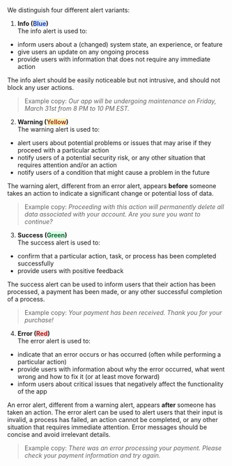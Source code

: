 We distinguish four different alert variants:

1. **Info (<mark style="background-color: #dbeafe;"><font color="#1e40af">Blue</font></mark>)**<br>
The info alert is used to:
 - inform users about a (changed) system state, an experience, or feature
 - give users an update on any ongoing process
 - provide users with information that does not require any immediate action<br>

The info alert should be easily noticeable but not intrusive, and should not block any user actions.

> Example copy: *Our app will be undergoing maintenance on Friday, March 31st from 8 PM to 10 PM EST.*

2. **Warning (<mark style="background-color: #fef3c7;"><font color="#92400e">Yellow</font></mark>)**<br>
The warning alert is used to:
 - alert users about potential problems or issues that may arise if they proceed with a particular action
 - notify users of a potential security risk, or any other situation that requires attention and/or an action
 - notify users of a condition that might cause a problem in the future

The warning alert, different from an error alert, appears **before** someone takes an action to indicate a significant change or potential loss of data.

> Example copy: *Proceeding with this action will permanently delete all data associated with your account. Are you sure you want to continue?*

3. **Success (<mark style="background-color: #dcfce7;"><font color="#166534">Green</font></mark>)**<br>
The success alert is used to:
 - confirm that a particular action, task, or process has been completed successfully
 - provide users with positive feedback

The success alert can be used to inform users that their action has been processed, a payment has been made, or any other successful completion of a process.

> Example copy: *Your payment has been received. Thank you for your purchase!*

4. **Error (<mark style="background-color: #fee2e2;"><font color="#991b1b">Red</font></mark>)**<br>
The error alert is used to:
 - indicate that an error occurs or has occurred (often while performing a particular action)
 - provide users with information about why the error occurred, what went wrong and how to fix it (or at least move forward)
 - inform users about critical issues that negatively affect the functionality of the app

An error alert, different from a warning alert, appears **after** someone has taken an action. The error alert can be used to alert users that their input is invalid, a process has failed, an action cannot be completed, or any other situation that requires immediate attention. Error messages should be concise and avoid irrelevant details.

> Example copy: *There was an error processing your payment. Please check your payment information and try again.*
